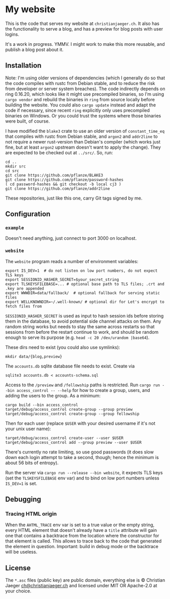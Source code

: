 # My website

This is the code that serves my website at `christianjaeger.ch`. It
also has the functionality to serve a blog, and has a preview for blog
posts with user logins.

It's a work in progress. YMMV. I might work to make this more
reusable, and publish a blog post about it.

## Installation

Note: I'm using older versions of dependencies (which I generally do
so that the code compiles with rustc from Debian stable, and to reduce
the risk from developer or server system breaches). The code
indirectly depends on ring 0.16.20, which looks like it might use
precompiled binaries, so I'm using `cargo vendor` and rebuild the
binaries in `ring` from source locally before building the
website. You could also `cargo update` instead and adapt the code if
necessary, since recent `ring` explicitly only uses precompiled
binaries on Windows. Or you could trust the systems where those
binaries were built, of course.

I have modified the `blake3` crate to use an older version of
`constant_time_eq` that compiles with rustc from Debian stable, and
`argon2` and `addr2line` to not require a newer rust-version than
Debian's compiler (which works just fine, but at least `argon2`
upstream doesn't want to apply the change). They are expected to be
checked out at `../src/`. So, run:

    cd ..
    mkdir src
    cd src
    git clone https://github.com/pflanze/BLAKE3
    git clone https://github.com/pflanze/password-hashes
    ( cd password-hashes && git checkout -b local cj3 )
    git clone https://github.com/pflanze/addr2line

These repositories, just like this one, carry Git tags signed by
me.

## Configuration

### `example`

Doesn't need anything, just connect to port 3000 on localhost.

### `website`

The `website` program reads a number of environment variables:

    export IS_DEV=1  # do not listen on low port numbers, do not expect TLS keys
    export SESSIONID_HASHER_SECRET=$your_secret_string
    export TLSKEYSFILEBASE=... # optional base path to TLS files; .crt and .key are appended
    export WWWDIR=data/fallback/  # optional fallback for serving static files
    export WELLKNOWNDIR=~/.well-known/ # optional dir for Let's encrypt to fetch files from

`SESSIONID_HASHER_SECRET` is used as input to hash session ids before
storing them in the database, to avoid potential side channel attacks
on them. Any random string works but needs to stay the same across
restarts so that sessions from before the restart continue to work,
and should be random enough to serve its purpose (e.g. `head -c 20
/dev/urandom |base64`).

These dirs need to exist (you could also use symlinks):

    mkdir data/{blog,preview}

The `accounts.db` sqlite database file needs to exist. Create via 

    sqlite3 accounts.db < accounts-schema.sql

Access to the `/preview` and `/fellowship` paths is restricted. Run
`cargo run --bin access_control -- --help` for how to create a group,
users, and adding the users to the group. As a minimum:

    cargo build --bin access_control
    target/debug/access_control create-group --group preview
    target/debug/access_control create-group --group fellowship

Then for each user (replace `$USER` with your desired username if it's
not your unix user name):

    target/debug/access_control create-user --user $USER
    target/debug/access_control add --group preview --user $USER

There's currently no rate limiting, so use good passwords (it does
slow down each login attempt to take a second, though; hence the
minimum is about 56 bits of entropy).

Run the server via `cargo run --release --bin website`, it expects TLS
keys (set the `TLSKEYSFILEBASE` env var) and to bind on low port
numbers unless `IS_DEV=1` is set.

## Debugging

### Tracing HTML origin

When the `AHTML_TRACE` env var is set to a true value or the empty
string, every HTML element that doesn't already have a `title`
attribute will gain one that contains a backtrace from the location
where the constructor for that element is called. This allows to trace
back to the code that generated the element in question. Important:
build in debug mode or the backtrace will be useless.

## License

The `*.asc` files (public key) are public domain, everything else is ©
Christian Jaeger <ch@christianjaeger.ch> and licensed under MIT OR
Apache-2.0 at your choice.

